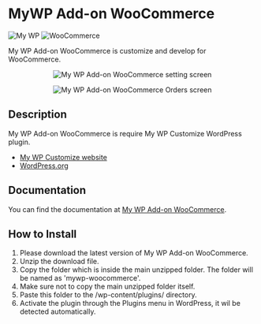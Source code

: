 # MyWP Add-on WooCommerce

![My WP](https://img.shields.io/badge/My%20WP-Ver%201.24-green) ![WooCommerce](https://img.shields.io/badge/WooCommerce-Ver%209.4-green)

My WP Add-on WooCommerce is customize and develop for WooCommerce.

<p align="center">
  <img src="https://mywpcustomize.com/wp-content/uploads/2024/12/mywp-woocommerce-image1.png" alt="My WP Add-on WooCommerce setting screen"/>
</p>

<p align="center">
  <img src="https://mywpcustomize.com/wp-content/uploads/2024/12/mywp-woocommerce-image2.png" alt="My WP Add-on WooCommerce Orders screen"/>
</p>

## Description
My WP Add-on WooCommerce is require My WP Customize WordPress plugin.

* [My WP Customize website](https://mywpcustomize.com/)
* [WordPress.org](https://wordpress.org/plugins/my-wp/)

## Documentation

You can find the documentation at
[My WP Add-on WooCommerce](https://mywpcustomize.com/add_ons/my-wp-add-on-woocommerce/).

## How to Install
1. Please download the latest version of My WP Add-on WooCommerce.
2. Unzip the download file.
3. Copy the folder which is inside the main unzipped folder. The folder will be named as 'mywp-woocommerce'.
4. Make sure not to copy the main unzipped folder itself.
5. Paste this folder to the /wp-content/plugins/ directory.
6. Activate the plugin through the Plugins menu in WordPress, it wil be detected automatically.
